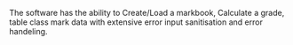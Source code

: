 The software has the ability to Create/Load a markbook, Calculate a grade, table class mark data with extensive error input sanitisation and error handeling.
